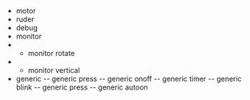 - motor
- ruder
- debug
- monitor
- - monitor rotate
- - monitor vertical
- generic
-- generic press
-- generic onoff
-- generic timer
-- generic blink
-- generic press
-- generic autoon
